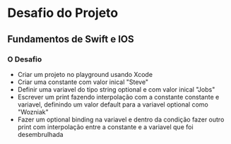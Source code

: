 # Desafio do Projeto

## Fundamentos de Swift e IOS

### O Desafio

- Criar um projeto no playground usando Xcode
- Criar uma constante com valor inical "Steve"
- Definir uma variavel do tipo string optional e com valor inical "Jobs"
- Escrever um print fazendo interpolação com a constante constante e variavel, definindo um valor default para a variavel optional como "Wozniak"
- Fazer um optional binding na variavel e dentro da condição fazer outro print com interpolação entre a constante e a variavel que foi desembrulhada
